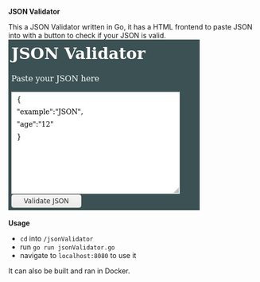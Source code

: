 **JSON Validator**

This a JSON Validator written in Go, it has a HTML frontend to paste JSON into with a button to check if your JSON is valid.
![](jsonValidator.jpg)

**Usage**
- `cd` into `/jsonValidator`
- run `go run jsonValidator.go` 
- navigate to `localhost:8080` to use it 

It can also be built and ran in Docker.
